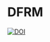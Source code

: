 # DFRM
[![DOI](https://zenodo.org/badge/DOI/10.5281/zenodo.5506212.svg)](https://doi.org/10.5281/zenodo.5506212)